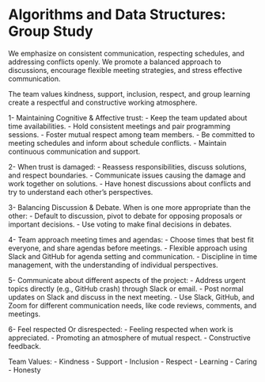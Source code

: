 # Algorithms and Data Structures: Group Study

<!-- group norms summary -->
We emphasize on consistent communication, respecting schedules, and addressing conflicts openly. We promote a balanced approach to discussions, encourage flexible meeting strategies, and stress effective communication.

The team values kindness, support, inclusion, respect, and group learning create a respectful and constructive working atmosphere.

<!-- group norms list -->

1- Maintaining Cognitive & Affective trust:
    - Keep the team updated about time availabilities.
    - Hold consistent meetings and pair programming sessions.
    - Foster mutual respect among team members.
    - Be committed to meeting schedules and inform about schedule conflicts.
    - Maintain continuous communication and support.

2- When trust is damaged:
    - Reassess responsibilities, discuss solutions, and respect boundaries.
    - Communicate issues causing the damage and work together on solutions.
    - Have honest discussions about conflicts and try to understand each other’s perspectives.

3- Balancing Discussion & Debate. When is one more appropriate than the other:
    - Default to discussion, pivot to debate for opposing proposals or important decisions.
    - Use voting to make final decisions in debates.

4- Team approach meeting times and agendas:
    - Choose times that best fit everyone, and share agendas before meetings.
    - Flexible approach using Slack and GitHub for agenda setting and communication.
    - Discipline in time management, with the understanding of individual perspectives.

5- Communicate about different aspects of the project:
    - Address urgent topics directly (e.g., GitHub crash) through Slack or email.
    - Post normal updates on Slack and discuss in the next meeting.
    - Use Slack, GitHub, and Zoom for different communication needs, like code reviews, comments, and meetings.

6- Feel respected Or disrespected:
    - Feeling respected when work is appreciated.
    - Promoting an atmosphere of mutual respect.
    - Constructive feedback.

Team Values:
    - Kindness
    - Support
    - Inclusion
    - Respect
    - Learning
    - Caring
    - Honesty
